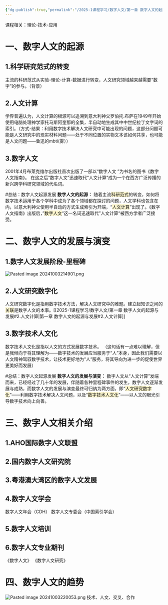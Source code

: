 ```yaml
---
{"dg-publish":true,"permalink":"/2025-1课程学习/数字人文/第一章 数字人文的起源与发展/","dgPassFrontmatter":true,"created":"2024-10-03T21:32:28.408+08:00","updated":"2024-10-03T22:39:54.370+08:00"}
---
```


课程相关：理论-技术-应用
# 一、数字人文的起源
## 1.科学研究范式的转变
主流的科研范式从实验-理论-计算-数据进行转变，人文研究领域越来越需要“数字”的参与。（背景）
## 2.人文计算
学界普遍认为，人文计算的根源可以追溯到意大利神父罗伯托.布萨在1949年开始使用电脑处理神学家托马斯阿奎那的全集，半自动地生成其中中世纪拉丁文字词的索引。（方式-结果：利用数字技术解决人文研究中可能出现的问题，这部分问题可能是人文研究中的现实材料问题——处于不同位置的实物文本该如何共享，也可能是人文问题——鲁迅的mbti(雾））
## 3.数字人文
2001年4月布莱克维尔出版社首次出版了一部以“数字人文
”为书名的图书《数字人文指南》。
在这之后“数字人文”迅速取代“人文计算”成为一个在西方广泛传播的新兴跨学科研究领域的代名词。

#总结：数字人文起源发展
**数字人文的起源：**
随着主流<span style="background:rgba(240, 200, 0, 0.2)">科研范式</span>的转变，如何将数字技术运用于各个学科中成为了各个领域都在探讨的问题，人文学科也包含在内，以意大利神父使用半自动的方式生成索引为开端，“<span style="background:rgba(240, 200, 0, 0.2)">人文计算</span>”出现了。《数字人文指南》出版后，”<span style="background:rgba(240, 200, 0, 0.2)">数字人文</span>“这一名词迅速取代”人文计算“被西方学者广泛接受。

# 二、数字人文的发展与演变
## 1.数字人文发展阶段-里程碑
![Pasted image 20241003214901.png](/img/user/Pasted%20image%2020241003214901.png)
## 2.人文研究数字化
人文研究数字化是指用数字技术方法，解决人文研究中的难题。建立起知识之间的<span style="background:rgba(240, 200, 0, 0.2)">关联</span>是数字人文的本事。[[2025-1课程学习/数字人文/第一章 数字人文的起源与发展#2.人文计算\|第一章 数字人文的起源与发展#2.人文计算]]
## 3.数字技术人文化
数字技术人文化是指以人文的方式发展数字技术。
（这句话有一点难以理解，但是我倾向于将其理解为——数字技术的发展应当服务于“人”本身，因此我们需要以人文精神驾驭数字技术，让技术更好地为“人“服务，将其导向为进一步的促使世界更美好而发展）

#总结：数字人文起源发展 
**数字人文的发展与演变：**
数字人文从“人文计算”发端而来，已经经过了几十年的发展，伴随着各种里程碑事件的发生，数字人文逐渐发展与成熟，而数字人文的发展与演变最终可归纳为两方面，即“<span style="background:rgba(240, 200, 0, 0.2)">人文研究数字化</span>”——利用数字技术解决人文问题，以及“<span style="background:rgba(240, 200, 0, 0.2)">数字技术人文化</span>”——以人文的眼光引导数字技术向上向善。

# 三、数字人文相关介绍
## 1.AHO国际数字人文联盟
## 2.国内数字人文研究院
## 3.粤港澳大湾区的数字人文发展
## 4.数字人文学会
数字人文年会（CDH）
数字人文专委会（中国索引学会）
## 5.数字人文培训
## 6.数字人文专业期刊
《数字人文》
《数字人文研究》

# 四、数字人文的趋势
![Pasted image 20241003220053.png](/img/user/Pasted%20image%2020241003220053.png)
技术、人文、交叉、合作